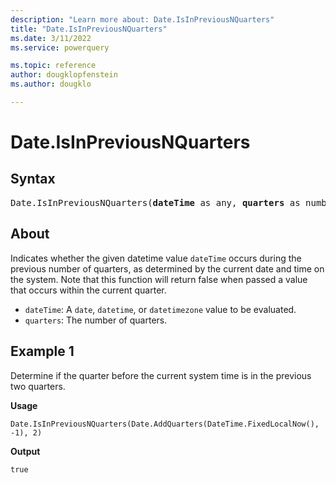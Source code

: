 ```yaml
---
description: "Learn more about: Date.IsInPreviousNQuarters"
title: "Date.IsInPreviousNQuarters"
ms.date: 3/11/2022
ms.service: powerquery

ms.topic: reference
author: dougklopfenstein
ms.author: dougklo

---
```

# Date.IsInPreviousNQuarters

## Syntax

<pre>
Date.IsInPreviousNQuarters(<b>dateTime</b> as any, <b>quarters</b> as number) as nullable logical
</pre>

## About

Indicates whether the given datetime value `dateTime` occurs during the previous number of quarters, as determined by the current date and time on the system. Note that this function will return false when passed a value that occurs within the current quarter.

* `dateTime`: A `date`, `datetime`, or `datetimezone` value to be evaluated.
* `quarters`: The number of quarters.

## Example 1

Determine if the quarter before the current system time is in the previous two quarters.

**Usage**

```powerquery-m
Date.IsInPreviousNQuarters(Date.AddQuarters(DateTime.FixedLocalNow(), -1), 2)
```

**Output**

`true`
